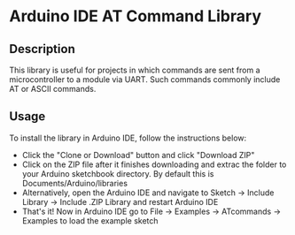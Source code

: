 # Arduino IDE AT Command Library

## Description
This library is useful for projects in which commands are sent from a microcontroller to a module via UART.
Such commands commonly include AT or ASCII commands.

## Usage
To install the library in Arduino IDE, follow the instructions below:
- Click the "Clone or Download" button and click "Download ZIP"
- Click on the ZIP file after it finishes downloading and extrac the folder to your Arduino sketchbook directory. By default this is Documents/Arduino/libraries
- Alternatively, open the Arduino IDE and navigate to Sketch -> Include Library -> Include .ZIP Library and restart Arduino IDE
- That's it! Now in Arduino IDE go to File -> Examples -> ATcommands -> Examples to load the example sketch
